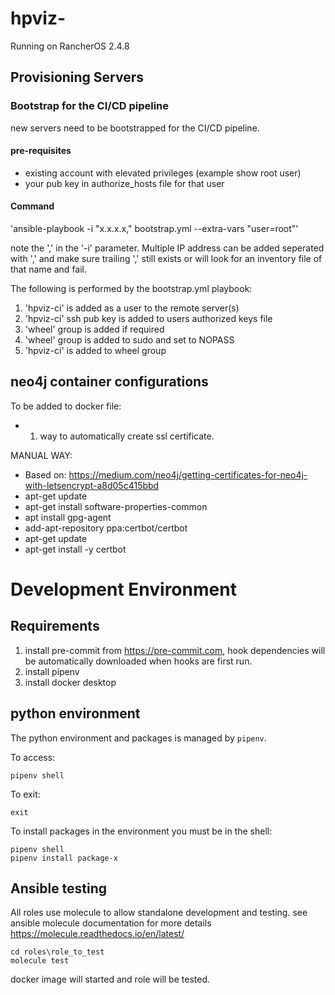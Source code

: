 # hpviz-

Running on RancherOS 2.4.8

## Provisioning Servers

### Bootstrap for the CI/CD pipeline

new servers need to be bootstrapped for the CI/CD pipeline.

#### pre-requisites

* existing account with elevated privileges (example show root user)
* your pub key in authorize_hosts file for that user

#### Command

'ansible-playbook -i "x.x.x.x," bootstrap.yml --extra-vars "user=root"'

note the ',' in the '-i' parameter.  Multiple IP address can be added seperated with ',' and make sure trailing ',' still exists or will look for an inventory file of that name and fail.

The following is performed by the bootstrap.yml playbook:

1. 'hpviz-ci' is added as a user to the remote server(s)
2. 'hpviz-ci' ssh pub key is added to users authorized keys file
3. 'wheel' group is added if required
4. 'wheel' group is added to sudo and set to NOPASS
5. 'hpviz-ci' is added to wheel group


## neo4j container configurations

To be added to docker file:
- 1. way to automatically create ssl certificate.

MANUAL WAY:

- Based on: https://medium.com/neo4j/getting-certificates-for-neo4j-with-letsencrypt-a8d05c415bbd
- apt-get update
- apt-get install software-properties-common
- apt install gpg-agent
- add-apt-repository ppa:certbot/certbot
- apt-get update
- apt-get install -y certbot

# Development Environment

## Requirements

1. install pre-commit from <https://pre-commit.com>, hook dependencies will be automatically downloaded when hooks are first run.
2. install pipenv
3. install docker desktop

## python environment

The python environment and packages is managed by `pipenv`.

To access:

`pipenv shell`

To exit:

`exit`

To install packages in the environment you must be in the shell:

````
pipenv shell
pipenv install package-x
````

## Ansible testing

All roles use molecule to allow standalone development and testing.  see ansible molecule documentation for more details <https://molecule.readthedocs.io/en/latest/>

````
cd roles\role_to_test
molecule test
````
docker image will started and role will be tested.
